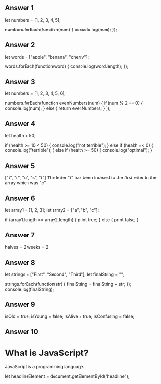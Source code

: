 ## Answer 1
let numbers = [1, 2, 3, 4, 5];

numbers.forEach(function(num) {
    console.log(num);
});

## Answer 2
let words = ["apple", "banana", "cherry"];

words.forEach(function(word) {
    console.log(word.length);
});

## Answer 3
let numbers = [1, 2, 3, 4, 5, 6];

numbers.forEach(function evenNumbers(num) {
    if (num % 2 == 0) {
        console.log(num);
    } else {
        return evenNumbers;
    }
});

## Answer 4
let health = 50;

if (health >= 10 < 50) {
    console.log("not terrible");
} else if (health =< 0) {
    console.log("terrible");
} else if (health >= 50) {
    console.log("optimal");
}

## Answer 5
["t", "r", "u", "s", "t"] 
The letter "t" has been indexed to the first letter in the array which was "c"

## Answer 6
let array1 = [1, 2, 3];
let array2 = ["a", "b", "c"];

if (array1.length == array2.length) {
    print true;
} else {
    print false;
}

## Answer 7
halves = 2
weeks = 2

## Answer 8
let strings = ["First", "Second", "Third"];
let finalString = "";

strings.forEach(function(str) {
    finalString = finalString + str;
});
console.log(finalString);

## Answer 9
isOld = true;
isYoung = false;
isAlive = true;
isConfusing = false;

## Answer 10
<h1 class="underline" id="headline">What is JavaScript?</h1>
<p class="underline">JavaScript is a programming language.</p>

let headlineElement = document.getElementById("headline");